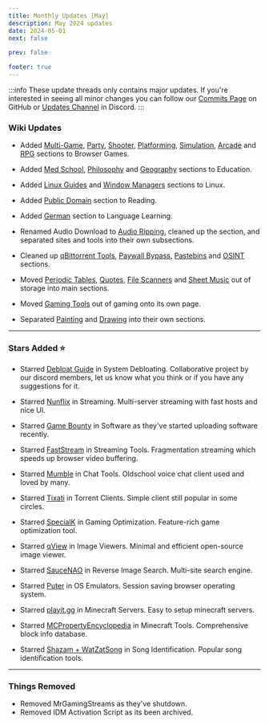 ```yaml
---
title: Monthly Updates [May]
description: May 2024 updates
date: 2024-05-01
next: false

prev: false

footer: true
---
```


<Post authors="nbats"/>

:::info
These update threads only contains major updates. If you're interested
in seeing all minor changes you can follow our
[Commits Page](https://github.com/fmhy/FMHYedit/commits/main) on GitHub or
[Updates Channel](https://redd.it/17f8msf) in Discord.
:::

### Wiki Updates

- Added [Multi-Game](https://fmhy.net/gamingpiracyguide#multi-game-sites),
  [Party](https://fmhy.net/gamingpiracyguide#party-games),
  [Shooter](https://fmhy.net/gamingpiracyguide#shooter),
  [Platforming](https://fmhy.net/gamingpiracyguide#platformer),
  [Simulation](https://fmhy.net/gamingpiracyguide#simulation),
  [Arcade](https://fmhy.net/gamingpiracyguide#arcade) and
  [RPG](https://fmhy.net/gamingpiracyguide#rpg) sections to Browser Games.

- Added [Med School](https://fmhy.net/edupiracyguide#med-school),
  [Philosophy](https://fmhy.net/edupiracyguide#philosophy) and
  [Geography](https://fmhy.net/edupiracyguide#geography-datasets) sections to
  Education.

- Added [Linux Guides](https://fmhy.net/linuxguide#linux-guides) and
  [Window Managers](https://fmhy.net/linuxguide#window-managers) sections to
  Linux.

- Added [Public Domain](https://fmhy.net/readingpiracyguide#public-domain)
  section to Reading.

- Added [German](https://fmhy.net/edupiracyguide#german) section to Language
  Learning.

- Renamed Audio Download to
  [Audio Ripping](https://fmhy.net/audiopiracyguide#audio-ripping), cleaned up
  the section, and separated sites and tools into their own subsections.

- Cleaned up
  [qBittorrent Tools](https://fmhy.net/torrentpiracyguide#qbittorrent-tools),
  [Paywall Bypass](https://fmhy.net/internet-tools#paywall-bypass),
  [Pastebins](https://fmhy.pages.dev/text-tools#pastebins) and
  [OSINT](https://fmhy.net/internet-tools#open-source-intelligence) sections.

- Moved [Periodic Tables](https://fmhy.net/edupiracyguide#periodic-tables),
  [Quotes](https://fmhy.net/edupiracyguide#quote-indexes),
  [File Scanners](https://fmhy.net/adblockvpnguide#file-scanners) and
  [Sheet Music](https://fmhy.net/audiopiracyguide#sheet-music) out of storage
  into main sections.

- Moved [Gaming Tools](https://fmhy.net/gaming-tools) out of gaming onto its own
  page.

- Separated [Painting](https://fmhy.net/img-tools#painting) and
  [Drawing](https://fmhy.net/img-tools#drawing) into their own sections.

---

### Stars Added ⭐

- Starred [Debloat Guide](https://fmhy.net/system-tools#system-debloating) in
  System Debloating. Collaborative project by our discord members, let us know
  what you think or if you have any suggestions for it.

- Starred [Nunflix](https://fmhy.net/video#multi-server) in
  Streaming. Multi-server streaming with fast hosts and nice UI.

- Starred [Game Bounty](https://fmhy.net/downloadpiracyguide#software-sites) in
  Software as they've started uploading software recently.

- Starred [FastStream](https://fmhy.net/video#helpful-sites-tools) in
  Streaming Tools. Fragmentation streaming which speeds up browser video
  buffering.

- Starred [Mumble](https://fmhy.net/internet-tools#chat-tools) in Chat Tools.
  Oldschool voice chat client used and loved by many.

- Starred [Tixati](https://fmhy.net/torrentpiracyguide#torrent-clients) in
  Torrent Clients. Simple client still popular in some circles.

- Starred [SpecialK](https://fmhy.net/gaming-tools#optimization-tools) in Gaming
  Optimization. Feature-rich game optimization tool.

- Starred [qView](https://fmhy.net/img-tools#image-viewers) in Image Viewers.
  Minimal and efficient open-source image viewer.

- Starred [SauceNAO](https://fmhy.net/img-tools#reverse-image-search) in Reverse
  Image Search. Multi-site search engine.

- Starred [Puter](https://fmhy.net/system-tools#os-emulators) in OS Emulators.
  Session saving browser operating system.

- Starred [playit.gg](https://fmhy.net/storage#minecraft-servers) in Minecraft
  Servers. Easy to setup minecraft servers.

- Starred
  [MCPropertyEncyclopedia](https://fmhy.net/gaming-tools#minecraft-tools) in
  Minecraft Tools. Comprehensive block info database.

- Starred
  [Shazam + WatZatSong](https://fmhy.net/audiopiracyguide#song-identification)
  in Song Identification. Popular song identification tools.

---

### Things Removed

- Removed MrGamingStreams as they've shutdown.
- Removed IDM Activation Script as its been archived.
